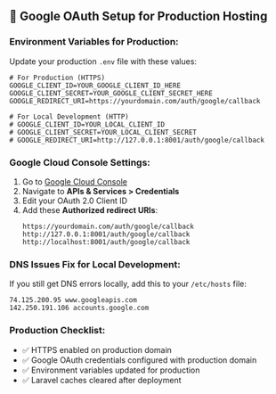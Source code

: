 ## 🔧 Google OAuth Setup for Production Hosting

### **Environment Variables for Production:**

Update your production `.env` file with these values:

```env
# For Production (HTTPS)
GOOGLE_CLIENT_ID=YOUR_GOOGLE_CLIENT_ID_HERE
GOOGLE_CLIENT_SECRET=YOUR_GOOGLE_CLIENT_SECRET_HERE
GOOGLE_REDIRECT_URI=https://yourdomain.com/auth/google/callback

# For Local Development (HTTP)
# GOOGLE_CLIENT_ID=YOUR_LOCAL_CLIENT_ID
# GOOGLE_CLIENT_SECRET=YOUR_LOCAL_CLIENT_SECRET
# GOOGLE_REDIRECT_URI=http://127.0.0.1:8001/auth/google/callback
```

### **Google Cloud Console Settings:**

1. Go to [Google Cloud Console](https://console.cloud.google.com/)
2. Navigate to **APIs & Services > Credentials**
3. Edit your OAuth 2.0 Client ID
4. Add these **Authorized redirect URIs**:
   ```
   https://yourdomain.com/auth/google/callback
   http://127.0.0.1:8001/auth/google/callback
   http://localhost:8001/auth/google/callback
   ```

### **DNS Issues Fix for Local Development:**

If you still get DNS errors locally, add this to your `/etc/hosts` file:
```
74.125.200.95 www.googleapis.com
142.250.191.106 accounts.google.com
```

### **Production Checklist:**
- ✅ HTTPS enabled on production domain
- ✅ Google OAuth credentials configured with production domain
- ✅ Environment variables updated for production
- ✅ Laravel caches cleared after deployment